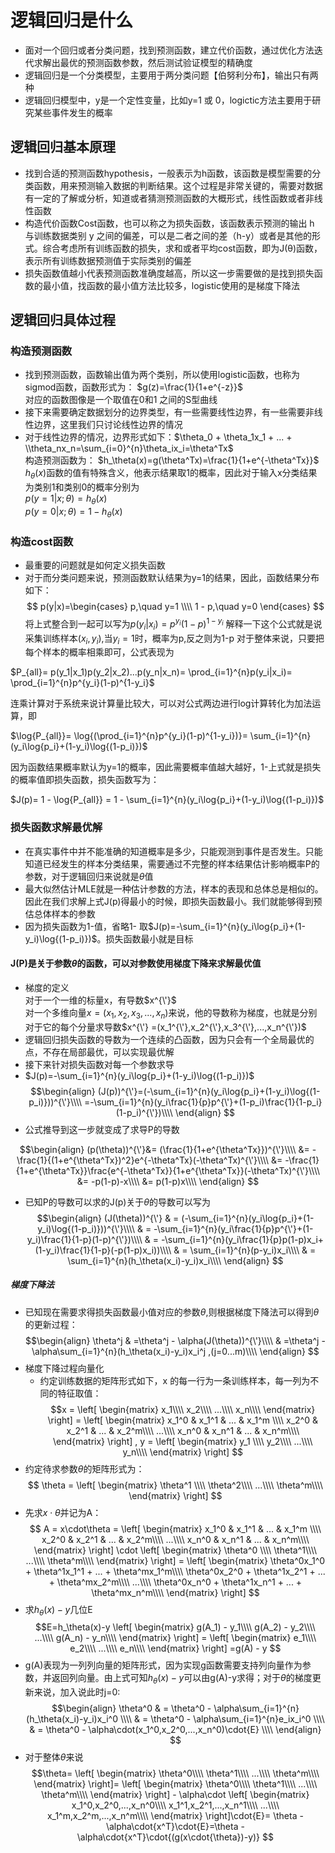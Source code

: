 # 逻辑回归是什么
  - 面对一个回归或者分类问题，找到预测函数，建立代价函数，通过优化方法迭代求解出最优的预测函数参数，然后测试验证模型的精确度
  - 逻辑回归是一个分类模型，主要用于两分类问题【伯努利分布】，输出只有两种
  - 逻辑回归模型中，y是一个定性变量，比如y=1 或 0，logictic方法主要用于研究某些事件发生的概率
## 逻辑回归基本原理
  - 找到合适的预测函数hypothesis，一般表示为h函数，该函数是模型需要的分类函数，用来预测输入数据的判断结果。这个过程是非常关键的，需要对数据有一定的了解或分析，知道或者猜测预测函数的大概形式，线性函数或者非线性函数
  - 构造代价函数Cost函数，也可以称之为损失函数，该函数表示预测的输出 h 与训练数据类别 y 之间的偏差，可以是二者之间的差（h-y）或者是其他的形式。综合考虑所有训练函数的损失，求和或者平均cost函数，即为J(θ)函数，表示所有训练数据预测值于实际类别的偏差
  - 损失函数值越小代表预测函数准确度越高，所以这一步需要做的是找到损失函数的最小值，找函数的最小值方法比较多，logistic使用的是梯度下降法
## 逻辑回归具体过程
### 构造预测函数
  - 找到预测函数，函数输出值为两个类别，所以使用logistic函数，也称为sigmod函数，函数形式为：
                                    $g(z)=\frac{1}{1+e^{-z}}$  
                                    对应的函数图像是一个取值在0和1 之间的S型曲线
  - 接下来需要确定数据划分的边界类型，有一些需要线性边界，有一些需要非线性边界，这里我们只讨论线性边界的情况
  - 对于线性边界的情况，边界形式如下：$\theta_0 + \theta_1x_1 + ... + \\theta_nx_n=\sum_{i=0}^{n}\theta_ix_i=\theta^Tx$  
    构造预测函数为： $h_\theta(x)=g(\theta^Tx)=\frac{1}{1+e^{-\theta^Tx}}$  
    $h_\theta(x)$函数的值有特殊含义，他表示结果取1的概率，因此对于输入x分类结果为类别1和类别0的概率分别为  
    $p(y=1|x;\theta) = h_\theta(x)$  
    $p(y=0|x;\theta) = 1 - h_\theta(x)$
### 构造cost函数
  - 最重要的问题就是如何定义损失函数
  - 对于而分类问题来说，预测函数默认结果为y=1的结果，因此，函数结果分布如下：  
  $$
  p(y|x)=\begin{cases}
  p,\quad y=1 \\\\
  1 - p,\quad y=0
  \end{cases}
  $$
  将上式整合到一起可以写为$p(y_i|x_i)=p^{y_i}(1-p)^{1-y_i}$
  解释一下这个公式就是说采集训练样本($x_i,y_i$),当$y_i=1$时，概率为p,反之则为1-p
  对于整体来说，只要把每个样本的概率相乘即可，公式表现为  
    
  $P_{all}= p(y_1|x_1)p(y_2|x_2)...p(y_n|x_n)= \prod_{i=1}^{n}p(y_i|x_i)= \prod_{i=1}^{n}p^{y_i}(1-p)^{1-y_i}$  
  
  连乘计算对于系统来说计算量比较大，可以对公式两边进行log计算转化为加法运算，即
  
  $\log{P_{all}}= \log{(\prod_{i=1}^{n}p^{y_i}(1-p)^{1-y_i})}= \sum_{i=1}^{n}(y_i\log{p_i}+(1-y_i)\log{(1-p_i)})$  
  
  因为函数结果概率默认为y=1的概率，因此需要概率值越大越好，1-上式就是损失的概率值即损失函数，损失函数写为：  
    
  $J(p)= 1 - \log{P_{all}} = 1 - \sum_{i=1}^{n}(y_i\log{p_i}+(1-y_i)\log{(1-p_i)})$
### 损失函数求解最优解
  - 在真实事件中并不能准确的知道概率是多少，只能观测到事件是否发生。只能知道已经发生的样本分类结果，需要通过不完整的样本结果估计影响概率P的参数，对于逻辑回归来说就是$\theta$值
  - 最大似然估计MLE就是一种估计参数的方法，样本的表现和总体总是相似的。因此在我们求解上式J(p)得最小的时候，即损失函数最小。我们就能够得到预估总体样本的参数
  - 因为损失函数为1-值，省略1- 取$J(p)=-\sum_{i=1}^{n}(y_i\log{p_i}+(1-y_i)\log{(1-p_i)})$。损失函数最小就是目标
#### J(P)是关于参数$\theta$的函数，可以对参数使用梯度下降来求解最优值
  - 梯度的定义  
    对于一个一维的标量x，有导数$x^{\'}$  
    对一个多维向量$x =(x_1,x_2,x_3,...,x_n)$来说，他的导数称为梯度，也就是分别对于它的每个分量求导数$x^{\'} =(x_1^{\'},x_2^{\'},x_3^{\'},...,x_n^{\'})$
  - 逻辑回归损失函数的导数为一个连续的凸函数，因为只会有一个全局最优的点，不存在局部最优，可以实现最优解
  - 接下来针对损失函数对每一个参数求导
  - $J(p)=-\sum_{i=1}^{n}(y_i\log{p_i}+(1-y_i)\log{(1-p_i)})$
   $$\begin{align}
       (J(p))^{\'}=(-\sum_{i=1}^{n}(y_i\log{p_i}+(1-y_i)\log{(1-p_i)}))^{\'}\\\\ 
                  =-\sum_{i=1}^{n}(y_i\frac{1}{p}p^{\'}+(1-p_i)\frac{1}{1-p_i}(1-p_i)^{\'})\\\\
    \end{align}
    $$  
  - 公式推导到这一步就变成了求导P的导数
 
   $$\begin{align}
    (p(\theta))^{\'}&= (\frac{1}{1+e^{\theta^Tx}})^{\'}\\\\
                    &= -\frac{1}{(1+e^{\theta^Tx})^2}e^{-\theta^Tx}(-\theta^Tx)^{\'}\\\\
                    &= -\frac{1}{1+e^{\theta^Tx}}\frac{e^{-\theta^Tx}}{1+e^{\theta^Tx}}(-\theta^Tx)^{\'}\\\\
                    &= -p(1-p)-x\\\\
                    &= p(1-p)x\\\\
   \end{align}
   $$
 
 - 已知P的导数可以求的J(p)关于$\theta$的导数可以写为
  $$\begin{align}
      (J(\theta))^{\'} & = (-\sum_{i=1}^{n}(y_i\log{p_i}+(1-y_i)\log{(1-p_i)}))^{\'}\\\\ 
                       & = -\sum_{i=1}^{n}(y_i\frac{1}{p}p^{\'}+(1-y_i)\frac{1}{1-p}(1-p)^{\'})\\\\
                       & = -\sum_{i=1}^{n}(y_i\frac{1}{p}p(1-p)x_i+(1-y_i)\frac{1}{1-p}(-p(1-p)x_i))\\\\
                       & = \sum_{i=1}^{n}(p-y_i)x_i\\\\
                       & = \sum_{i=1}^{n}(h_\theta(x_i)-y_i)x_i\\\\
    \end{align}
   $$
##### 梯度下降法
- 已知现在需要求得损失函数最小值对应的参数$\theta$,则根据梯度下降法可以得到$\theta$的更新过程：  
  $$\begin{align}
   \theta^j & =\theta^j - \alpha(J(\theta))^{\'}\\\\
            & =\theta^j - \alpha\sum_{i=1}^{n}(h_\theta(x_i)-y_i)x_i^j ,(j=0...m)\\\\
  \end{align}
  $$
- 梯度下降过程向量化
  - 约定训练数据的矩阵形式如下，x 的每一行为一条训练样本，每一列为不同的特征取值：
  $$x = 
  \left[
  \begin{matrix}
  x_1\\\\
  x_2\\\\
  ...\\\\
  x_n\\\\
  \end{matrix} 
\right]
=
\left[
  \begin{matrix}
  x_1^0 & x_1^1 & ... & x_1^m \\\\
  x_2^0 & x_2^1 & ... & x_2^m\\\\
  ...\\\\
  x_n^0 & x_n^1 & ... & x_n^m\\\\
  \end{matrix} 
\right]
,   
y = 
\left[
  \begin{matrix}
  y_1 \\\\
  y_2\\\\
  ...\\\\
  y_n\\\\
  \end{matrix} 
\right]
$$
- 约定待求参数$\theta$的矩阵形式为：
$$
\theta = 
\left[
  \begin{matrix}
  \theta^1 \\\\
  \theta^2\\\\
  ...\\\\
  \theta^m\\\\
  \end{matrix} 
\right]
$$
- 先求$x\cdot\theta$并记为A：
$$
A = x\cdot\theta = 
\left[
  \begin{matrix}
  x_1^0 & x_1^1 & ... & x_1^m \\\\
  x_2^0 & x_2^1 & ... & x_2^m\\\\
  ...\\\\
  x_n^0 & x_n^1 & ... & x_n^m\\\\
  \end{matrix}
\right]
\cdot
\left[
  \begin{matrix}
  \theta^0 \\\\
  \theta^1\\\\
  ...\\\\
  \theta^m\\\\
  \end{matrix}
\right]
=
\left[
  \begin{matrix}
  \theta^0x_1^0 + \theta^1x_1^1 + ... + \theta^mx_1^m\\\\
  \theta^0x_2^0 + \theta^1x_2^1 + ... + \theta^mx_2^m\\\\
  ...\\\\
  \theta^0x_n^0 + \theta^1x_n^1 + ... + \theta^mx_n^m\\\\
  \end{matrix}
\right]
$$
- 求$h_\theta(x)-y$几位E
$$E=h_\theta(x)-y
\left[
  \begin{matrix}
  g(A_1) - y_1\\\\
  g(A_2) - y_2\\\\
  ...\\\\
  g(A_n) - y_n\\\\
  \end{matrix}
\right]
=
\left[
  \begin{matrix}
  e_1\\\\
  e_2\\\\
  ...\\\\
  e_n\\\\
  \end{matrix}
\right]
=g(A) - y
$$
- g(A)表现为一列列向量的矩阵形式，因为实现g函数需要支持列向量作为参数，并返回列向量。由上式可知$h_\theta(x)-y$可以由g(A)-y求得；对于$\theta$的梯度更新来说，加入说此时j=0:
$$\begin{align}
\theta^0 & = \theta^0 - \alpha\sum_{i=1}^{n}(h_\theta(x_i)-y_i)x_i^0 \\\\
         & = \theta^0 - \alpha\sum_{i=1}^{n}e_ix_i^0 \\\\
         & = \theta^0 - \alpha\cdot(x_1^0,x_2^0,...,x_n^0)\cdot{E} \\\\
\end{align}
$$
- 对于整体$\theta$来说
$$\theta=
\left[
  \begin{matrix}
  \theta^0\\\\
  \theta^1\\\\
  ...\\\\
  \theta^m\\\\
  \end{matrix}
\right]=
\left[
  \begin{matrix}
  \theta^0\\\\
  \theta^1\\\\
  ...\\\\
  \theta^m\\\\
  \end{matrix}
\right] - \alpha\cdot
\left[
  \begin{matrix}
  x_1^0,x_2^0,...,x_n^0\\\\
  x_1^1,x_2^1,...,x_n^1\\\\
  ...\\\\
  x_1^m,x_2^m,...,x_n^m\\\\
  \end{matrix}
\right]\cdot{E}= \theta - \alpha\cdot{x^T}\cdot{E}=\theta - \alpha\cdot{x^T}\cdot{(g(x\cdot{\theta})-y)}
$$
